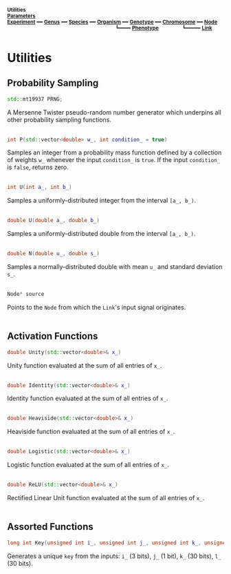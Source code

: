 <sub>**Utilities**</sub>  
<sub>**[Parameters](parameters.md)**</sub>  
<sub>**[Experiment](experiment.md)** ━━ **[Genus](genus.md)** ━━ **[Species](species.md)** ━━ **[Organism](organism.md)** ━━ **[Genotype](genotype.md)** ━━ **[Chromosome](chromosome.md)** ━━ **[Node](node.md)**</sub>  
&nbsp;&nbsp;&nbsp;&nbsp;&nbsp;&nbsp;&nbsp;&nbsp;&nbsp;&nbsp;&nbsp;&nbsp;&nbsp;&nbsp;&nbsp;&nbsp;&nbsp;&nbsp;&nbsp;&nbsp;&nbsp;&nbsp;&nbsp;&nbsp;&nbsp;&nbsp;&nbsp;&nbsp;&nbsp;&nbsp;&nbsp;&nbsp;&nbsp;&nbsp;&nbsp;&nbsp;&nbsp;&nbsp;&nbsp;&nbsp;&nbsp;&nbsp;&nbsp;&nbsp;&nbsp;&nbsp;&nbsp;&nbsp;&nbsp;&nbsp;&nbsp;&nbsp;&nbsp;&nbsp;&nbsp;&nbsp;&nbsp;&nbsp;&nbsp;&nbsp;&nbsp;&nbsp;&nbsp;
<sup>┗━━━━ **[Phenotype](phenotype.md)**</sup>
&nbsp;&nbsp;&nbsp;&nbsp;&nbsp;&nbsp;&nbsp;&nbsp;&nbsp;&nbsp;&nbsp;&nbsp;
<sup>┗━━━━━ **[Link](link.md)**</sup>  

# Utilities

## Probability Sampling

```C++
std::mt19937 PRNG;
```

A Mersenne Twister pseudo-random number generator which underpins all other probability sampling functions.  
&nbsp;


```C++
int P(std::vector<double> w_, int condition_ = true)
```

Samples an integer from a probability mass function defined by a collection of weights `w_` whenever the input `condition_` is `true`. If the input `condition_` is `false`, returns zero.  
&nbsp;


```C++
int U(int a_, int b_)
```

Samples a uniformly-distributed integer from the interval `[a_, b_)`.  
&nbsp;


```C++
double U(double a_, double b_)
```

Samples a uniformly-distributed double from the interval `[a_, b_)`.  
&nbsp;


```C++
double N(double u_, double s_)
```

Samples a normally-distributed double with mean `u_` and standard deviation `s_`.  
&nbsp;


```C++
Node* source
```

Points to the `Node` from which the `Link`'s input signal originates.  
&nbsp;


## Activation Functions

``` C++
double Unity(std::vector<double>& x_)
```

Unity function evaluated at the sum of all entries of `x_`.  
&nbsp;


``` C++
double Identity(std::vector<double>& x_)
```

Identity function evaluated at the sum of all entries of `x_`.  
&nbsp;


``` C++
double Heaviside(std::vector<double>& x_)
```

Heaviside function evaluated at the sum of all entries of `x_`.  
&nbsp;


``` C++
double Logistic(std::vector<double>& x_)
```

Logistic function evaluated at the sum of all entries of `x_`.  
&nbsp;


``` C++
double ReLU(std::vector<double>& x_)
```

Rectified Linear Unit function evaluated at the sum of all entries of `x_`.  
&nbsp;


## Assorted Functions

```C++
long int Key(unsigned int i_, unsigned int j_, unsigned int k_, unsigned int l_)
```

Generates a unique `key` from the inputs: `i_` (3 bits), `j_` (1 bit), `k_` (30 bits), `l_` (30 bits).  
&nbsp;
